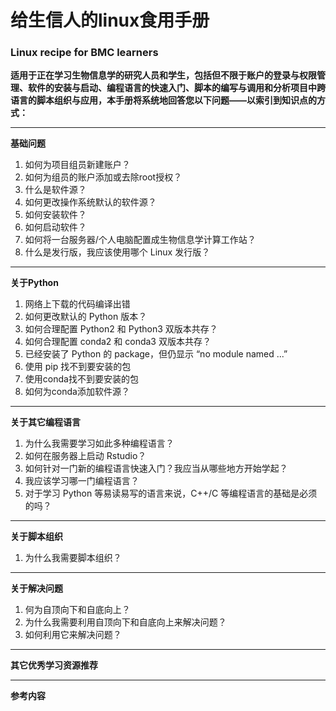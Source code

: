 # 给生信人的linux食用手册
### Linux recipe for BMC learners  

**适用于正在学习生物信息学的研究人员和学生，包括但不限于账户的登录与权限管理、软件的安装与启动、编程语言的快速入门、脚本的编写与调用和分析项目中跨语言的脚本组织与应用，本手册将系统地回答您以下问题——以索引到知识点的方式：**

---
**基础问题**
1. 如何为项目组员新建账户？
2. 如何为组员的账户添加或去除root授权？
3. 什么是软件源？
4. 如何更改操作系统默认的软件源？
4. 如何安装软件？
5. 如何启动软件？
10. 如何将一台服务器/个人电脑配置成生物信息学计算工作站？
11. 什么是发行版，我应该使用哪个 Linux 发行版？
---
**关于Python**
1. 网络上下载的代码编译出错
2. 如何更改默认的 Python 版本？
3. 如何合理配置 Python2 和 Python3 双版本共存？
4. 如何合理配置 conda2 和 conda3 双版本共存？
5. 已经安装了 Python 的 package，但仍显示 “no module named ...”
5. 使用 pip 找不到要安装的包
6. 使用conda找不到要安装的包
7. 如何为conda添加软件源？
---
**关于其它编程语言**
1. 为什么我需要学习如此多种编程语言？
2. 如何在服务器上启动 Rstudio？
2. 如何针对一门新的编程语言快速入门？我应当从哪些地方开始学起？
8. 我应该学习哪一门编程语言？
9. 对于学习 Python 等易读易写的语言来说，C++/C 等编程语言的基础是必须的吗？
---
**关于脚本组织**
1. 为什么我需要脚本组织？
---
**关于解决问题**
1. 何为自顶向下和自底向上？
2. 为什么我需要利用自顶向下和自底向上来解决问题？
3. 如何利用它来解决问题？

---
**其它优秀学习资源推荐**

---
**参考内容**
